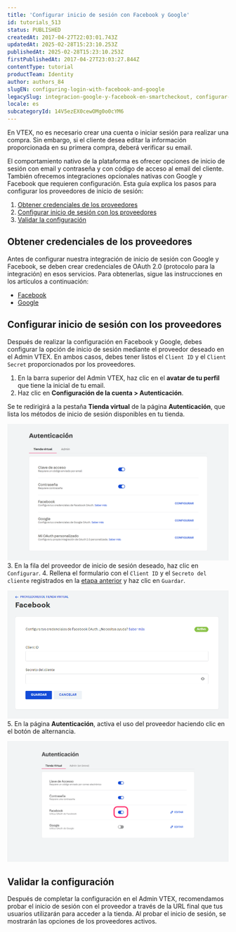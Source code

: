 ```yaml
---
title: 'Configurar inicio de sesión con Facebook y Google'
id: tutorials_513
status: PUBLISHED
createdAt: 2017-04-27T22:03:01.743Z
updatedAt: 2025-02-28T15:23:10.253Z
publishedAt: 2025-02-28T15:23:10.253Z
firstPublishedAt: 2017-04-27T23:03:27.844Z
contentType: tutorial
productTeam: Identity
author: authors_84
slugEN: configuring-login-with-facebook-and-google
legacySlug: integracion-google-y-facebook-en-smartcheckout, configurar-login-con-facebook-y-google
locale: es
subcategoryId: 14V5ezEX0cewOMg0o0cYM6
---
```


En VTEX, no es necesario crear una cuenta o iniciar sesión para realizar una compra. Sin embargo, si el cliente desea editar la información proporcionada en su primera compra, deberá verificar su email.

El comportamiento nativo de la plataforma es ofrecer opciones de inicio de sesión con email y contraseña y con código de acceso al email del cliente. También ofrecemos integraciones opcionales nativas con Google y Facebook que requieren configuración. Esta guía explica los pasos para configurar los proveedores de inicio de sesión:

1. [Obtener credenciales de los proveedores](#obtener-credenciales-de-los-proveedores)
2. [Configurar inicio de sesión con los proveedores](#configurar-inicio-de-sesion-con-los-proveedores)
3. [Validar la configuración](#validar-la-configuracion)

## Obtener credenciales de los proveedores

Antes de configurar nuestra integración de inicio de sesión con Google y Facebook, se deben crear credenciales de OAuth 2.0 (protocolo para la integración) en esos servicios. Para obtenerlas, sigue las instrucciones en los artículos a continuación:

- [Facebook](https://help.vtex.com/es/tutorial/cadastrar-client-id-e-client-secret-para-login-com-facebook)
- [Google](https://help.vtex.com/es/tutorial/cadastrar-client-id-e-client-secret-para-login-com-google)

## Configurar inicio de sesión con los proveedores

Después de realizar la configuración en Facebook y Google, debes configurar la opción de inicio de sesión mediante el proveedor deseado en el Admin VTEX. En ambos casos, debes tener listos el `Client ID` y el `Client Secret` proporcionados por los proveedores.

1. En la barra superior del Admin VTEX, haz clic en el **avatar de tu perfil** que tiene la inicial de tu email.
2. Haz clic en **Configuración de la cuenta > Autenticación**.

  Se te redirigirá a la pestaña **Tienda virtual** de la página **Autenticación**, que lista los métodos de inicio de sesión disponibles en tu tienda.

  ![Lista Autenticación](https://raw.githubusercontent.com/vtexdocs/help-center-content/refs/heads/main/docs/es/tutorials/authentication/authentication-basics/configurar-inicio-de-sesion-con-facebook-y-google_1.png)
3. En la fila del proveedor de inicio de sesión deseado, haz clic en `Configurar`.
4. Rellena el formulario con el `Client ID` y el `Secreto del cliente` registrados en la [etapa anterior](#obtener-credenciales-de-los-proveedores) y haz clic en `Guardar`.

  ![Facebook OAuth ES](https://raw.githubusercontent.com/vtexdocs/help-center-content/refs/heads/main/docs/es/tutorials/authentication/authentication-basics/configurar-inicio-de-sesion-con-facebook-y-google_2.PNG)
5. En la página **Autenticación**, activa el uso del proveedor haciendo clic en el botón de alternancia. 

  ![Lista Autenticación Switch On Highlight](https://raw.githubusercontent.com/vtexdocs/help-center-content/refs/heads/main/docs/es/tutorials/authentication/authentication-basics/configurar-inicio-de-sesion-con-facebook-y-google_3.png)

## Validar la configuración

Después de completar la configuración en el Admin VTEX, recomendamos probar el inicio de sesión con el proveedor a través de la URL final que tus usuarios utilizarán para acceder a la tienda. Al probar el inicio de sesión, se mostrarán las opciones de los proveedores activos.
